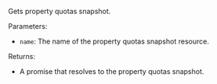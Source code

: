 Gets property quotas snapshot.

Parameters:

- `name`: The name of the property quotas snapshot resource.

Returns:

- A promise that resolves to the property quotas snapshot.
